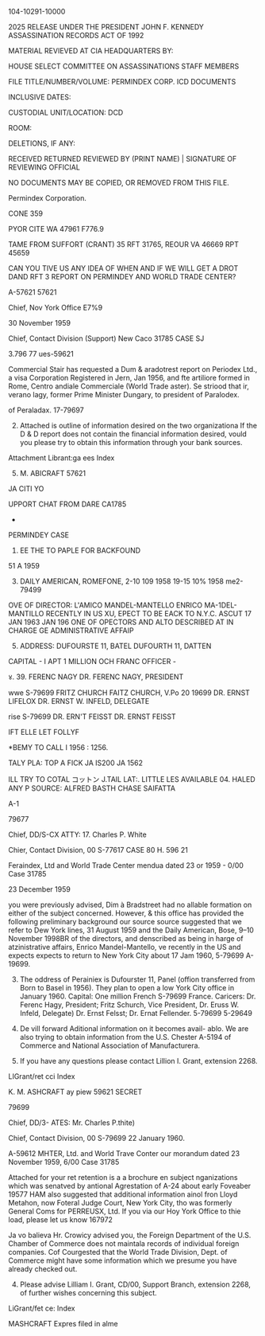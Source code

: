 104-10291-10000

2025 RELEASE UNDER THE PRESIDENT JOHN F. KENNEDY ASSASSINATION RECORDS ACT OF 1992

MATERIAL REVIEVED AT CIA HEADQUARTERS BY:

HOUSE SELECT COMMITTEE ON ASSASSINATIONS STAFF MEMBERS

FILE TITLE/NUMBER/VOLUME: PERMINDEX CORP.
ICD DOCUMENTS

INCLUSIVE DATES:

CUSTODIAL UNIT/LOCATION: DCD

ROOM:

DELETIONS, IF ANY:

RECEIVED RETURNED
REVIEWED BY (PRINT NAME) | SIGNATURE OF REVIEWING OFFICIAL

NO DOCUMENTS MAY BE COPIED, OR REMOVED FROM THIS FILE.

Permindex Corporation.

CONE 359

PYOR CITE WA 47961
F776.9

TAME FROM SUFFORT (CRANT)
35 RFT 31765, REOUR VA 46669 RPT 45659

CAN YOU TIVE US ANY IDEA OF WHEN AND IF WE WILL GET A DROT DAND
RFT 3 REPORT ON PERMINDEY AND WORLD TRADE CENTER?

A-57621
57621

Chief, Nov York Office
E7%9

30 November 1959

Chief, Contact Division (Support)
New Caco 31785
CASE SJ

3.796 77
ues-59621

Commercial Stair has requested a Dum & aradotrest report on
Periodex Ltd., a visa Corporation Registered in Jern, Jan 1956, and
fte artiliore formed in Rome, Centro andiale Commerciale (World Trade
aster). Se striood that ir, verano lagy, former Prime Minister
Dungary, to president of Paralodex.

of Peraladax. 17-79697

2. Attached is outline of information desired on the two organizationa
If the D & D report does not contain the financial information desired,
vould you please try to obtain this information through your bank sources.

Attachment
Librant:ga
ees
Index

5. M. ABICRAFT
57621

JA CITI YO

UPPORT CHAT FROM DARE
CA1785

-

PERMINDEY
CASE

1. EE THE TO PAPLE FOR BACKFOUND

51 A 1959

3) DAILY AMERICAN, ROMEFONE, 2-10 109 1958 19-15 10% 1958
me2-79499

OVE OF DIRECTOR: L'AMICO MANDEL-MANTELLO ENRICO MA-1DEL-MANTILLO
RECENTLY IN US XU, EPECT TO BE EACK TO N.Y.C. ASCUT 17 JAN 1963
JAN 196
ONE OF OPECTORS AND ALTO DESCRIBED AT IN CHARGE
GE ADMINISTRATIVE AFFAIP

5. ADDRESS: DUFOURSTE 11, BATEL DUFOURTH 11, DATTEN

CAPITAL - I APT 1 MILLION OCH FRANC
OFFICER -

४. 39. FERENC NAGY DR. FERENC NAGY, PRESIDENT

wwe S-79699
FRITZ CHURCH FAITZ CHURCH, V.Po
20
19699
DR. ERNST LIFELOX DR. ERNST W. INFELD, DELEGATE

rise S-79699
DR. ERN'T FEISST DR. ERNST FEISST

IFT ELLE
LET FOLLYF

*BEMY TO CALL I 1956 : 1256.

TALY PLA: TOP A FICK JA IS200 JA 1562

ILL TRY TO COTAL コットン J.TAIL LAT:.
LITTLE LES AVAILABLE 04.
HALED ANY
P
SOURCE: ALFRED BASTH
CHASE SAIFATTA

A-1

79677

Chief, DD/S-CX
ATTY: 17. Charles P. White

Chier, Contact Division, 00
S-77617
CASE 80
H. 596 21

Feraindex, Ltd and World Trade Center
mendua dated 23 or 1959 - 0/00 Case 31785

23 December 1959

you were previously advised, Dim à Bradstreet had no
allable formation on either of the subject concerned. However,
& this office has provided the following preliminary
background our source source suggested that we refer to
Dew York lines, 31 August 1959 and the Daily American, Bose, 9–10
November 1998BR of the directors, and denscribed as being in
harge of atzinistrative affairs, Enrico Mandel-Mantello, ve
recently in the US and expects expects to return to New York City about
17 Jam 1960,
5-79699
A-19699.

3. The oddress of Perainiex is Dufourster 11, Panel (offion
transferred from Born to Basel in 1956). They plan to open a low
York City office in January 1960. Capital: One million French S-79699
France. Caricers: Dr. Ferenc Hagy, President; Fritz Schurch, Vice
President, Dr. Eruss W. Infeld, Delegate) Dr. Ernst Felsst; Dr. Ernat
Fellender.
5-79699
5-29649

4. De vill forward Aditional information on it becomes avail-
ablo. We are also trying to obtain information from the U.S. Chester A-5194
of Commerce and National Association of Manufacturera.

5. If you have any questions please contact Lillion I. Grant,
extension 2268.

LIGrant/ret
cci Index

K. M. ASHCRAFT
ay piew 59621
SECRET

79699

Chief, DD/3-
ATES: Mr. Charles P.thite)

Chief, Contact Division, 00
S-79699
22 January 1960.

A-59612
MHTER, Ltd. and World Trave Conter
our morandum dated 23 November 1959, 6/00 Case 31785

Attached for your ret
retention is a a brochure en subject
nganizations which was senatved by antional Agrestation of A-24
about early Foveaber 19577
HAM also suggested that additional information
ainol fron Lloyd Metahon, now Foteral Judge
Court, New York City, tho was formerly General Coms
for PERREUSX, Ltd. If you via our Hoy York Office to
thie load, please let us know 167972

Ja vo balieva Hr. Crowicy advised you, the Foreign
Department of the U.S. Chamber of Commerce does not maintala
records of individual foreign companies. Cof Courgested that
the World Trade Division, Dept. of Commerce might have some
information which we presume you have already checked out.

4. Please advise Lilliam I. Grant, CD/00, Support Branch,
extension 2268, of further wishes concerning this subject.

LiGrant/fet
ce: Index

MASHCRAFT
Expres filed in alme
